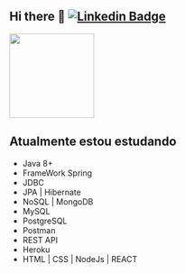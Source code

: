 ## Hi there 👋 [![Linkedin Badge](https://img.shields.io/badge/-Benedito%20Carvalho-00008B?style=flat-square&logo=Linkedin&logoColor=white&link=https://www.linkedin.com/in/benedito-carvalho/)](https://www.linkedin.com/in/benedito-carvalho/) 

<!---
benedito-carvalho/benedito-carvalho is a ✨ special ✨ repository because its `README.md` (this file) appears on your GitHub profile.
You can click the Preview link to take a look at your changes.
--->
  <img height="150em" src="https://github-readme-stats.vercel.app/api?username=BeneditoCarvalho&show_icons=true&theme=tokyonight&include_all_commits=true&count_private=true"/>

## Atualmente estou estudando 
 - Java 8+    
 - FrameWork Spring 
 - JDBC
 - JPA | Hibernate 
 - NoSQL | MongoDB
 - MySQL
 - PostgreSQL
 - Postman
 - REST API
 - Heroku
 - HTML | CSS | NodeJs | REACT

<div>
  <a href="https://github.com/benedito-carvalho">

